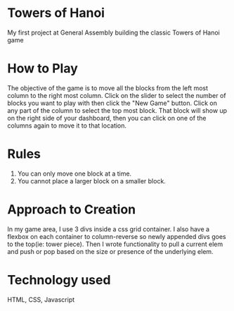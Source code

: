 # Towers of Hanoi

My first project at General Assembly building the classic Towers of Hanoi game

# How to Play

The objective of the game is to move all the blocks from the left most column to the right most column. Click on the slider to select the number of blocks you want to play with then click the "New Game" button. Click on any part of the column to select the top most block. That block will show up on the right side of your dashboard, then you can click on one of the columns again to move it to that location.

# Rules

1. You can only move one block at a time.
2. You cannot place a larger block on a smaller block.

# Approach to Creation

In my game area, I use 3 divs inside a css grid container. I also have a flexbox on each container to column-reverse so newly appended divs goes to the top(ie: tower piece). Then I wrote functionality to pull a current elem and push or pop based on the size or presence of the underlying elem.

# Technology used

HTML, CSS, Javascript

